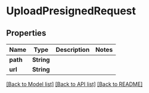 # UploadPresignedRequest

## Properties

Name | Type | Description | Notes
------------ | ------------- | ------------- | -------------
**path** | **String** |  | 
**url** | **String** |  | 

[[Back to Model list]](../README.md#documentation-for-models) [[Back to API list]](../README.md#documentation-for-api-endpoints) [[Back to README]](../README.md)


